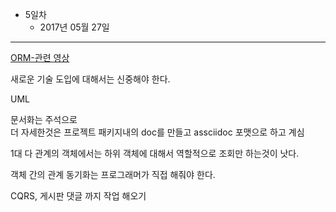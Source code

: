 * 5일차
    - 2017년 05월 27일

---  

[ORM-관련 영상](http://tvpot.daum.net/v/45385172)

새로운 기술 도입에 대해서는 신중해야 한다.

UML 

문서화는 주석으로  
더 자세한것은 프로젝트 패키지내의 doc를 만들고 assciidoc 포맷으로 하고 계심

1대 다 관계의 객체에서는 하위 객체에 대해서 역할적으로 조회만 하는것이 낫다.

객체 간의 관계 동기화는 프로그래머가 직접 해줘야 한다.


CQRS, 게시판 댓글 까지 작업 해오기